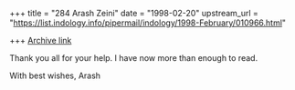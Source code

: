 +++
title = "284 Arash Zeini"
date = "1998-02-20"
upstream_url = "https://list.indology.info/pipermail/indology/1998-February/010966.html"

+++
[Archive link](https://list.indology.info/pipermail/indology/1998-February/010966.html)

Thank you all for your help.
I have now more than enough to read.

With best wishes,
Arash



